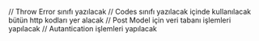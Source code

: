 // Throw Error sınıfı yazılacak 
// Codes sınıfı yazılacak içinde kullanılacak bütün http kodları yer alacak
// Post Model için veri tabanı işlemleri yapılacak
// Autantication işlemleri yapılacak